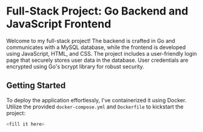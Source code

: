 # Full-Stack Project: Go Backend and JavaScript Frontend

Welcome to my full-stack project! The backend is crafted in Go and communicates with a MySQL database, while the frontend is developed using JavaScript, HTML, and CSS. The project includes a user-friendly login page that securely stores user data in the database. User credentials are encrypted using Go's bcrypt library for robust security.

## Getting Started

To deploy the application effortlessly, I've containerized it using Docker. Utilize the provided `docker-compose.yml` and `Dockerfile` to kickstart the project:

```bash
<fill it here>
